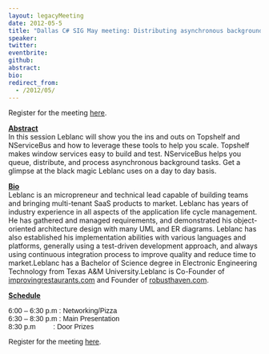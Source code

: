 ```yaml
---
layout: legacyMeeting
date: 2012-05-5
title: "Dallas C# SIG May meeting: Distributing asynchronous background tasks with Topshelf and NServiceBus"
speaker:
twitter:
eventbrite:
github:
abstract:
bio:
redirect_from:
  - /2012/05/
---
```


<p>Register for the meeting <a href="http://www.eventbrite.com/event/3368610605">here</a>.<br />
<strong><strong></strong></strong></p>
<p><strong><strong><span style="text-decoration: underline;">Abstract<br />
</span></strong></strong>In this session Leblanc will show you the ins and outs on Topshelf and NServiceBus and how to leverage these tools to help you scale. Topshelf makes window services easy to build and test. NServiceBus helps you queue, distribute, and process asynchronous background tasks. Get a glimpse at the black magic Leblanc uses on a day to day basis.<br />
<strong></strong></p>
<p><strong><span style="text-decoration: underline;">Bio<br />
</span></strong>Leblanc is an micropreneur and technical lead capable of building teams and bringing multi-tenant SaaS products to market. Leblanc has years of industry experience in all aspects of the application life cycle management. He has gathered and managed requirements, and demonstrated his object-oriented architecture design with many UML and ER diagrams. Leblanc has also established his implementation abilities with various languages and platforms, generally using a test-driven development approach, and always using continuous integration process to improve quality and reduce time to market.Leblanc has a Bachelor of Science degree in Electronic Engineering Technology from Texas A&amp;M University.Leblanc is Co-Founder of <a href="http://www.improvingrestaurants.com/">improvingrestaurants.com</a> and Founder of <a href="http://www.robusthaven.com/">robusthaven.com</a>.<br />
<span style="font-style: normal;"><strong></strong></span></p>
<p><span style="font-style: normal;"><strong><span style="text-decoration: underline;">Schedule</span></strong></span></p>
<p><span style="font-style: normal;"><span style="font-family: arial, helvetica, sans-serif;">6:00 &#8211; 6:30 p.m : Networking/Pizza<br />
</span><span style="font-family: arial, helvetica, sans-serif;">6:30 &#8211; 8:30 p.m : Main Presentation<br />
</span><span style="font-family: arial, helvetica, sans-serif;">8:30 p.m &nbsp; &nbsp; &nbsp; &nbsp; : Door Prizes<br />
</span></span></p>
<p><span style="font-family: arial, helvetica, sans-serif;">Register for the meeting&nbsp;<a href="http://www.eventbrite.com/event/3368610605">here</a>.</span></p>


